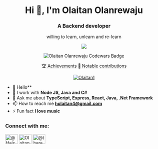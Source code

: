 <h1 align="center">Hi 👋, I'm Olaitan Olanrewaju</h1>
<h3 align="center">A Backend developer</h3>
<p align="center"> willing to learn, unlearn and re-learn</p>

<p align="center">
<img src="https://readme-typing-svg.herokuapp.com/?lines=Hi+👋,+I'm+Olaitan;A+Backend+Developer;with+Experience;building+unique+softwares;that+solves+problems;I+am+skilled+in+TypeScript;Javascript+,Node+JS+,Express;GraphQl+,React+,NextJS;MongoDB+,Postgres+,MySQL;Oracle+,GCP+,AWS+,Docker;Kubernetes+,VMware+,MCP;HTML/CSS+;and+many+others&font=Fira%20Code&center=true&width=380&height=50">
</p>

 <p align="center">
<img src="https://www.codewars.com/users/bigOla/badges/large" alt="Olaitan Olanrewaju Codewars Badge">
</p>

<p align="center">
  <tr>
    <th><a href="https://olaitan1palindrome.netlify.app">🏆 Achievements</a></th>
    <th><a href="https://olaitan1.netlify.app/">🎩 Notable contributions</a></th>
  </tr>
 </p>
 
 <p align="center"> <a href="https://github.com/ryo-ma/github-profile-trophy"><img src="https://github-profile-trophy.vercel.app/?username=Olaitan1" alt="Olaitan1" /></a> </p>

- 🔭 Hello**
- 🌱 I work with **Node JS, Java and C#**
- 💬 Ask me about **TypeScript, Express, React, Java, .Net Framework**
- 📫 How to reach me **holaitan4@gmail.com**
- ⚡ Fun fact **I love music**
<h3 align="left">Connect with me:</h3>
<p align="left">
<a href="https://twitter.com/Heisuthman" target="blank"><img align="center" src="https://raw.githubusercontent.com/rahuldkjain/github-profile-readme-generator/master/src/images/icons/Social/twitter.svg" alt="@Heisuthman" height="30" width="40" /></a>
<a href="https://www.linkedin.com/in/olaitan-olanrewaju-216550195/" target="blank"><img align="center" src="https://raw.githubusercontent.com/rahuldkjain/github-profile-readme-generator/master/src/images/icons/Social/linked-in-alt.svg" alt="Olaitan Olanrewaju Linkedin" height="30" width="40" /></a>
<a href="https://www.instagram.com/thereal_humanizer/" target="blank"><img align="center" src="https://raw.githubusercontent.com/rahuldkjain/github-profile-readme-generator/master/src/images/icons/Social/instagram.svg" alt="@thereal_humanizer" height="30" width="40" /></a>
</p>
